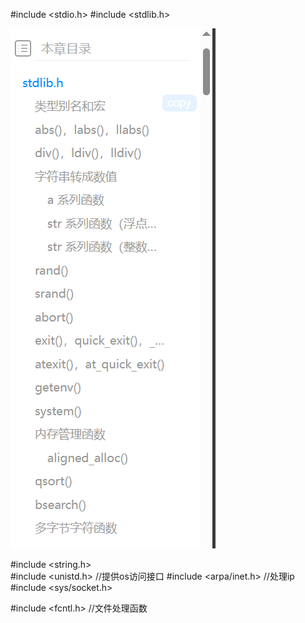 #include <stdio.h>
#include <stdlib.h>  

![image-20240515112150298](./image_%E5%A4%B4%E6%96%87%E4%BB%B6%E8%AF%B4%E6%98%8E/image-20240515112150298.png)

#include <string.h>  
#include <unistd.h>   //提供os访问接口
#include <arpa/inet.h>   //处理ip
#include <sys/socket.h>

#include <fcntl.h>  //文件处理函数